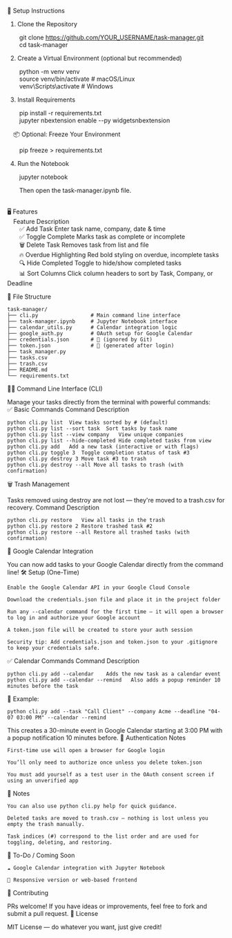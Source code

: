 🚀 Setup Instructions
1. Clone the Repository

&emsp;&emsp;git clone https://github.com/YOUR_USERNAME/task-manager.git<br>
&emsp;&emsp;cd task-manager<br>


2. Create a Virtual Environment (optional but recommended)

&emsp;&emsp;python -m venv venv<br>
&emsp;&emsp;source venv/bin/activate     # macOS/Linux<br>
&emsp;&emsp;venv\Scripts\activate        # Windows<br>

3. Install Requirements

&emsp;&emsp;pip install -r requirements.txt<br>
&emsp;&emsp;jupyter nbextension enable --py widgetsnbextension<br>

&emsp;📦 Optional: Freeze Your Environment

&emsp;&emsp;pip freeze > requirements.txt

4. Run the Notebook

&emsp;&emsp;jupyter notebook

&emsp;&emsp;Then open the task-manager.ipynb file.<br><br>

🖥 Features<br>
&emsp;Feature	Description<br>
&emsp;&emsp;✅ Add Task	Enter task name, company, date & time<br>
&emsp;&emsp;✅ Toggle Complete	Marks task as complete or incomplete<br>
&emsp;&emsp;🗑️ Delete Task	Removes task from list and file<br>
&emsp;&emsp;🔥 Overdue Highlighting	Red bold styling on overdue, incomplete tasks<br>
&emsp;&emsp;🔍 Hide Completed	Toggle to hide/show completed tasks<br>
&emsp;&emsp;📊 Sort Columns	Click column headers to sort by Task, Company, or Deadline<br>

📂 File Structure
```
task-manager/
├── cli.py                 # Main command line interface
├── task-manager.ipynb     # Jupyter Notebook interface
├── calendar_utils.py      # Calendar integration logic
├── google_auth.py         # OAuth setup for Google Calendar
├── credentials.json       # 🔐 (ignored by Git)
├── token.json             # 🔐 (generated after login)
├── task_manager.py
├── tasks.csv
├── trash.csv
├── README.md
└── requirements.txt

```

🧑‍💻 Command Line Interface (CLI)

Manage your tasks directly from the terminal with powerful commands:<br>
✅ Basic Commands
Command	Description
```
python cli.py list	View tasks sorted by # (default)
python cli.py list --sort task	Sort tasks by task name
python cli.py list --view company	View unique companies
python cli.py list --hide-completed	Hide completed tasks from view
python cli.py add	Add a new task (interactive or with flags)
python cli.py toggle 3	Toggle completion status of task #3
python cli.py destroy 3	Move task #3 to trash
python cli.py destroy --all	Move all tasks to trash (with confirmation)
```
🗑️ Trash Management

Tasks removed using destroy are not lost — they're moved to a trash.csv for recovery.
Command	Description
```
python cli.py restore	View all tasks in the trash
python cli.py restore 2	Restore trashed task #2
python cli.py restore --all	Restore all trashed tasks (with confirmation)
```

📆 Google Calendar Integration

You can now add tasks to your Google Calendar directly from the command line!
🛠️ Setup (One-Time)

    Enable the Google Calendar API in your Google Cloud Console

    Download the credentials.json file and place it in the project folder

    Run any --calendar command for the first time — it will open a browser to log in and authorize your Google account

    A token.json file will be created to store your auth session

    Security tip: Add credentials.json and token.json to your .gitignore to keep your credentials safe.

✅ Calendar Commands
Command	Description
```
python cli.py add --calendar	Adds the new task as a calendar event
python cli.py add --calendar --remind	Also adds a popup reminder 10 minutes before the task
```
📌 Example:
```
python cli.py add --task "Call Client" --company Acme --deadline "04-07 03:00 PM" --calendar --remind
```
This creates a 30-minute event in Google Calendar starting at 3:00 PM with a popup notification 10 minutes before.
🔐 Authentication Notes

    First-time use will open a browser for Google login

    You’ll only need to authorize once unless you delete token.json

    You must add yourself as a test user in the OAuth consent screen if using an unverified app

📌 Notes

    You can also use python cli.py help for quick guidance.

    Deleted tasks are moved to trash.csv — nothing is lost unless you empty the trash manually.

    Task indices (#) correspond to the list order and are used for toggling, deleting, and restoring.

📌 To-Do / Coming Soon

    ☁️ Google Calendar integration with Jupyter Notebook

    📱 Responsive version or web-based frontend

🤝 Contributing

PRs welcome! If you have ideas or improvements, feel free to fork and submit a pull request.
📄 License

MIT License — do whatever you want, just give credit!
